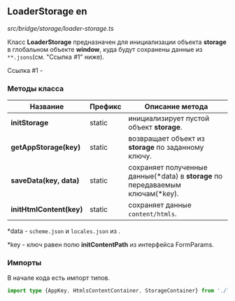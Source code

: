 ## LoaderStorage en

_src/bridge/storage/loader-storage.ts_

Класс **LoaderStorage** предназначен для инициализации объекта **storage** в глобальном объекте **window**, куда будут сохранены данные из `**.jsons`(см. "Ссылка #1" ниже).

Ссылка #1 - 

### Методы класса

| Название                 | Префикс | Описание метода                                                                        |
|--------------------------|---------|----------------------------------------------------------------------------------------|
| **initStorage**          | static  | инициализирует пустой объект **storage**.                                              |
| **getAppStorage(key)**   | static  | возвращает объект из **storage** по заданному ключу.                                   |
| **saveData(key, data)**  | static  | сохраняет полученные данные(&#42;data) в **storage** по передаваемым ключам(&#42;key). |
| **initHtmlContent(key)** | static  | сохраняет данные `content/htmls`.                                                      |

&#42;data - `scheme.json` и `locales.json` из .

&#42;key - ключ равен полю **initContentPath** из интерфейса FormParams.

### Импорты

В начале кода есть импорт типов.

```ts
import type {AppKey, HtmlsContentContainer, StorageContainer} from './loader-storage.types';
```
